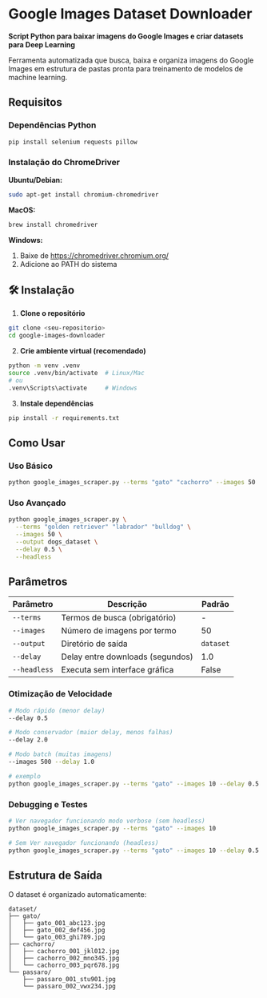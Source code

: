 # Google Images Dataset Downloader

**Script Python para baixar imagens do Google Images e criar datasets para Deep Learning**

Ferramenta automatizada que busca, baixa e organiza imagens do Google Images em estrutura de pastas pronta para treinamento de modelos de machine learning.

## Requisitos

### Dependências Python
```bash
pip install selenium requests pillow
```

### Instalação do ChromeDriver

**Ubuntu/Debian:**
```bash
sudo apt-get install chromium-chromedriver
```

**MacOS:**
```bash
brew install chromedriver
```

**Windows:**
1. Baixe de https://chromedriver.chromium.org/
2. Adicione ao PATH do sistema

## 🛠 Instalação

1. **Clone o repositório**
```bash
git clone <seu-repositorio>
cd google-images-downloader
```

2. **Crie ambiente virtual (recomendado)**
```bash
python -m venv .venv
source .venv/bin/activate  # Linux/Mac
# ou
.venv\Scripts\activate     # Windows
```

3. **Instale dependências**
```bash
pip install -r requirements.txt
```

## Como Usar

### Uso Básico
```bash
python google_images_scraper.py --terms "gato" "cachorro" --images 50
```

### Uso Avançado
```bash
python google_images_scraper.py \
  --terms "golden retriever" "labrador" "bulldog" \
  --images 50 \
  --output dogs_dataset \
  --delay 0.5 \
  --headless
```

## Parâmetros

| Parâmetro | Descrição | Padrão |
|-----------|-----------|---------|
| `--terms` | Termos de busca (obrigatório) | - |
| `--images` | Número de imagens por termo | 50 |
| `--output` | Diretório de saída | `dataset` |
| `--delay` | Delay entre downloads (segundos) | 1.0 |
| `--headless` | Executa sem interface gráfica | False |

###  **Otimização de Velocidade**
```bash
# Modo rápido (menor delay)
--delay 0.5

# Modo conservador (maior delay, menos falhas)  
--delay 2.0

# Modo batch (muitas imagens)
--images 500 --delay 1.0

# exemplo
python google_images_scraper.py --terms "gato" --images 10 --delay 0.5
```

### **Debugging e Testes**
```bash
# Ver navegador funcionando modo verbose (sem headless)
python google_images_scraper.py --terms "gato" --images 10

# Sem Ver navegador funcionando (headless)
python google_images_scraper.py --terms "gato" --images 10 --delay 0.5 --headless
```

## Estrutura de Saída

O dataset é organizado automaticamente:

```
dataset/
├── gato/
│   ├── gato_001_abc123.jpg
│   ├── gato_002_def456.jpg
│   └── gato_003_ghi789.jpg
├── cachorro/
│   ├── cachorro_001_jkl012.jpg
│   ├── cachorro_002_mno345.jpg
│   └── cachorro_003_pqr678.jpg
└── passaro/
    ├── passaro_001_stu901.jpg
    └── passaro_002_vwx234.jpg
```

